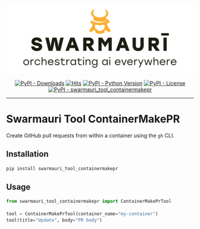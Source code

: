 ![Swamauri Logo](https://github.com/swarmauri/swarmauri-sdk/blob/3d4d1cfa949399d7019ae9d8f296afba773dfb7f/assets/swarmauri.brand.theme.svg)

<p align="center">
    <a href="https://pypi.org/project/swarmauri_tool_containermakepr/">
        <img src="https://img.shields.io/pypi/dm/swarmauri_tool_containermakepr" alt="PyPI - Downloads"/></a>
    <a href="https://hits.sh/github.com/swarmauri/swarmauri-sdk/tree/master/pkgs/standards/swarmauri_tool_containermakepr/">
        <img alt="Hits" src="https://hits.sh/github.com/swarmauri/swarmauri-sdk/tree/master/pkgs/standards/swarmauri_tool_containermakepr.svg"/></a>
    <a href="https://pypi.org/project/swarmauri_tool_containermakepr/">
        <img src="https://img.shields.io/pypi/pyversions/swarmauri_tool_containermakepr" alt="PyPI - Python Version"/></a>
    <a href="https://pypi.org/project/swarmauri_tool_containermakepr/">
        <img src="https://img.shields.io/pypi/l/swarmauri_tool_containermakepr" alt="PyPI - License"/></a>
    <a href="https://pypi.org/project/swarmauri_tool_containermakepr/">
        <img src="https://img.shields.io/pypi/v/swarmauri_tool_containermakepr?label=swarmauri_tool_containermakepr&color=green" alt="PyPI - swarmauri_tool_containermakepr"/></a>
</p>

---

# Swarmauri Tool ContainerMakePR

Create GitHub pull requests from within a container using the `gh` CLI.

## Installation

```bash
pip install swarmauri_tool_containermakepr
```

## Usage

```python
from swarmauri_tool_containermakepr import ContainerMakePrTool

tool = ContainerMakePrTool(container_name="my-container")
tool(title="Update", body="PR body")
```
